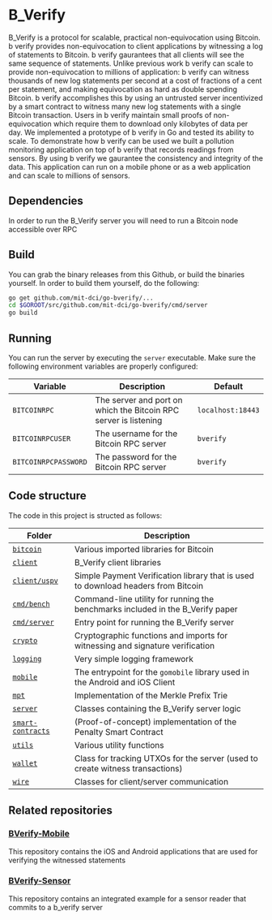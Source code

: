 # B_Verify

B_Verify is a protocol for scalable, practical non-equivocation using Bitcoin. b verify provides non-equivocation to client applications by witnessing a log of statements to Bitcoin. b verify gaurantees that all clients will see the same sequence of statements. Unlike previous work b verify can scale to provide non-equivocation to millions of application: b verify can witness thousands of new log statements per second at a cost of fractions of a cent per statement, and making equivocation as hard as double spending Bitcoin. b verify accomplishes this by using an untrusted server incentivized by a smart contract to witness many new log statements with a single Bitcoin transaction. Users in b verify maintain small proofs of non-equivocation which require them to download only kilobytes of data per day. We implemented a prototype of b verify in Go and tested its ability to scale. To demonstrate how b verify can be used we built a pollution monitoring application on top of b verify that records readings from sensors. By using b verify we gaurantee the consistency and integrity of the data. This application can run on a mobile phone or as a web application and can scale to millions of sensors.

## Dependencies

In order to run the B_Verify server you will need to run a Bitcoin node accessible over RPC

## Build

You can grab the binary releases from this Github, or build the binaries yourself. In order to build them yourself, do the following:

```bash
go get github.com/mit-dci/go-bverify/...
cd $GOROOT/src/github.com/mit-dci/go-bverify/cmd/server
go build
```

## Running

You can run the server by executing the `server` executable. Make sure the following environment variables are properly configured:

| Variable             | Description                                                      | Default           |
|----------------------|------------------------------------------------------------------|-------------------|
| `BITCOINRPC`         | The server and port on which the Bitcoin RPC server is listening | `localhost:18443` |
| `BITCOINRPCUSER`     | The username for the Bitcoin RPC server                          | `bverify`         |
| `BITCOINRPCPASSWORD` | The password for the Bitcoin RPC server                          | `bverify`         |


## Code structure

The code in this project is structed as follows:

| Folder                                | Description                                                                       | 
|---------------------------------------|-----------------------------------------------------------------------------------|
| [`bitcoin`](bitcoin/)                 | Various imported libraries for Bitcoin                                            |
| [`client`](client/)                   | B_Verify client libraries                                                         | 
| [`client/uspv`](client/uspv)          | Simple Payment Verification library that is used to download headers from Bitcoin | 
| [`cmd/bench`](cmd/bench)              | Command-line utility for running the benchmarks included in the B_Verify paper    |
| [`cmd/server`](cmd/server)            | Entry point for running the B_Verify server                                       |
| [`crypto`](crypto/)                   | Cryptographic functions and imports for witnessing and signature verification     |
| [`logging`](logging/)                 | Very simple logging framework                                                     |
| [`mobile`](mobile/)                   | The entrypoint for the `gomobile` library used in the Android and iOS Client      |
| [`mpt`](mpt/)                         | Implementation of the Merkle Prefix Trie                                          |
| [`server`](server/)                   | Classes containing the B_Verify server logic                                      |
| [`smart-contracts`](smart-contracts/) | (Proof-of-concept) implementation of the Penalty Smart Contract                   |
| [`utils`](utils/)                     | Various utility functions                                                         |
| [`wallet`](wallet/)                   | Class for tracking UTXOs for the server (used to create witness transactions)     |
| [`wire`](wire/)                       | Classes for client/server communication                                           |

## Related repositories

### [BVerify-Mobile](https://github.com/mit-dci/bverify-mobile)

This repository contains the iOS and Android applications that are used for verifying the witnessed statements

### [BVerify-Sensor](https://github.com/mit-dci/bverify-sensor)

This repository contains an integrated example for a sensor reader that commits to a b_verify server

